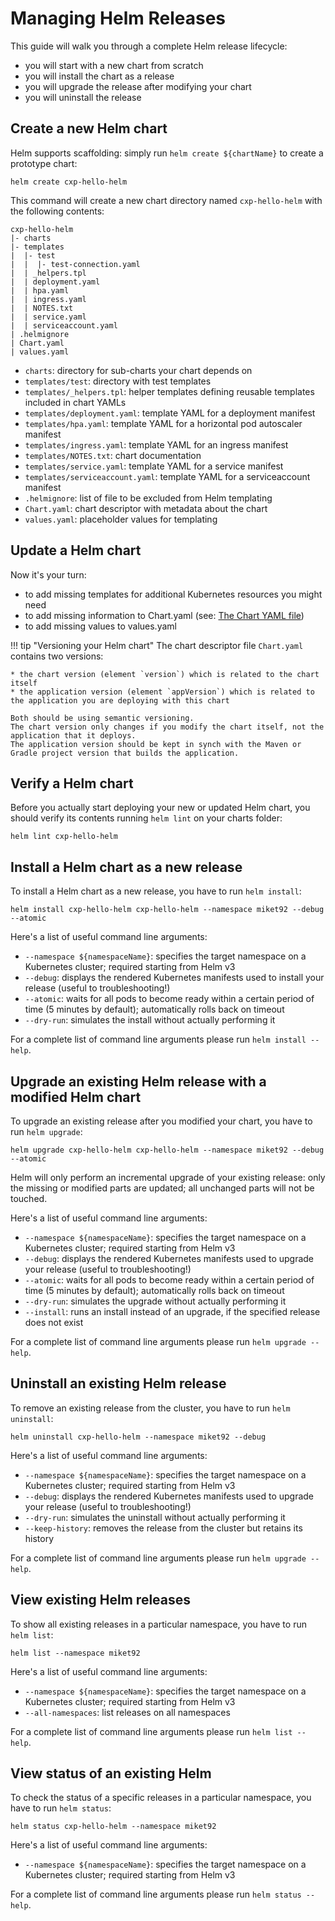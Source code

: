 # Managing Helm Releases

This guide will walk you through a complete Helm release lifecycle:
 
* you will start with a new chart from scratch
* you will install the chart as a release
* you will upgrade the release after modifying your chart
* you will uninstall the release 

## Create a new Helm chart

Helm supports scaffolding: simply run `helm create ${chartName}` to create a prototype
chart:

```shell 
helm create cxp-hello-helm
```

This command will create a new chart directory named `cxp-hello-helm` with the following 
contents:

```
cxp-hello-helm 
|- charts
|- templates 
|  |- test 
|  |  |- test-connection.yaml
|  | _helpers.tpl 
|  | deployment.yaml 
|  | hpa.yaml 
|  | ingress.yaml 
|  | NOTES.txt 
|  | service.yaml 
|  | serviceaccount.yaml
| .helmignore
| Chart.yaml
| values.yaml
```

* `charts`: directory for sub-charts your chart depends on 
* `templates/test`: directory with test templates 
* `templates/_helpers.tpl`: helper templates defining reusable templates included in chart YAMLs
* `templates/deployment.yaml`: template YAML for a deployment manifest
* `templates/hpa.yaml`: template YAML for a horizontal pod autoscaler manifest
* `templates/ingress.yaml`: template YAML for an ingress manifest
* `templates/NOTES.txt`: chart documentation 
* `templates/service.yaml`: template YAML for a service manifest
* `templates/serviceaccount.yaml`: template YAML for a serviceaccount manifest
* `.helmignore`: list of file to be excluded from Helm templating
* `Chart.yaml`: chart descriptor with metadata about the chart
* `values.yaml`: placeholder values for templating

## Update a Helm chart

Now it's your turn:

* to add missing templates for additional Kubernetes resources you might need
* to add missing information to Chart.yaml (see: [The Chart YAML file](https://helm.sh/docs/topics/charts/#the-chartyaml-file))
* to add missing values to values.yaml

!!! tip "Versioning your Helm chart"
    The chart descriptor file `Chart.yaml` contains two versions: 
    
    * the chart version (element `version`) which is related to the chart itself
    * the application version (element `appVersion`) which is related to the application you are deploying with this chart
    
    Both should be using semantic versioning. 
    The chart version only changes if you modify the chart itself, not the application that it deploys. 
    The application version should be kept in synch with the Maven or Gradle project version that builds the application.
 
## Verify a Helm chart

Before you actually start deploying your new or updated Helm chart, you should verify its contents running `helm lint` on your charts folder:

```shell
helm lint cxp-hello-helm
```

## Install a Helm chart as a new release

To install a Helm chart as a new release, you have to run `helm install`:

```shell
helm install cxp-hello-helm cxp-hello-helm --namespace miket92 --debug --atomic
```

Here's a list of useful command line arguments:

* `--namespace ${namespaceName}`: specifies the target namespace on a Kubernetes cluster; required starting from Helm v3
* `--debug`: displays the rendered Kubernetes manifests used to install your release (useful to troubleshooting!)
* `--atomic`: waits for all pods to become ready within a certain period of time (5 minutes by default); automatically rolls back on timeout
* `--dry-run`: simulates the install without actually performing it

For a complete list of command line arguments please run `helm install --help`.

## Upgrade an existing Helm release with a modified Helm chart

To upgrade an existing release after you modified your chart, you have to run `helm upgrade`:

```shell
helm upgrade cxp-hello-helm cxp-hello-helm --namespace miket92 --debug --atomic
```

Helm will only perform an incremental upgrade of your existing release: only the missing or modified parts are updated; all unchanged parts will not be touched.

Here's a list of useful command line arguments:

* `--namespace ${namespaceName}`: specifies the target namespace on a Kubernetes cluster; required starting from Helm v3
* `--debug`: displays the rendered Kubernetes manifests used to upgrade your release (useful to troubleshooting!)
* `--atomic`: waits for all pods to become ready within a certain period of time (5 minutes by default); automatically rolls back on timeout
* `--dry-run`: simulates the upgrade without actually performing it
* `--install`: runs an install instead of an upgrade, if the specified release does not exist

For a complete list of command line arguments please run `helm upgrade --help`.

## Uninstall an existing Helm release

To remove an existing release from the cluster, you have to run `helm uninstall`:

```shell
helm uninstall cxp-hello-helm --namespace miket92 --debug
```

Here's a list of useful command line arguments:

* `--namespace ${namespaceName}`: specifies the target namespace on a Kubernetes cluster; required starting from Helm v3
* `--debug`: displays the rendered Kubernetes manifests used to upgrade your release (useful to troubleshooting!)
* `--dry-run`: simulates the uninstall without actually performing it
* `--keep-history`: removes the release from the cluster but retains its history

For a complete list of command line arguments please run `helm upgrade --help`.

## View existing Helm releases

To show all existing releases in a particular namespace, you have to run `helm list`:

```shell
helm list --namespace miket92
```

Here's a list of useful command line arguments:

* `--namespace ${namespaceName}`: specifies the target namespace on a Kubernetes cluster; required starting from Helm v3
* `--all-namespaces`: list releases on all namespaces

For a complete list of command line arguments please run `helm list --help`.

## View status of an existing Helm

To check the status of a specific releases in a particular namespace, you have to run `helm status`:

```shell
helm status cxp-hello-helm --namespace miket92
```

Here's a list of useful command line arguments:

* `--namespace ${namespaceName}`: specifies the target namespace on a Kubernetes cluster; required starting from Helm v3

For a complete list of command line arguments please run `helm status --help`.
